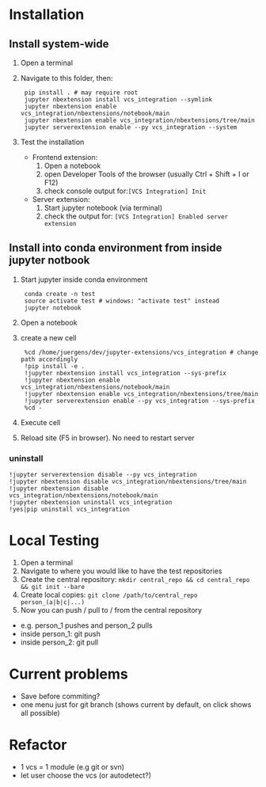 # Installation

## Install system-wide
1. Open a terminal
2. Navigate to this folder, then:

        pip install . # may require root
        jupyter nbextension install vcs_integration --symlink
        jupyter nbextension enable vcs_integration/nbextensions/notebook/main
        jupyter nbextension enable vcs_integration/nbextensions/tree/main
        jupyter serverextension enable --py vcs_integration --system

7. Test the installation
    *  Frontend extension:
        1. Open a notebook
        2. open Developer Tools of the browser (usually Ctrl + Shift + I or F12)
        3. check console output for:`[VCS Integration] Init`
      * Server extension:
        1. Start jupyter notebook (via terminal)
        2. check the output for: `[VCS Integration] Enabled server extension`


## Install into conda environment from inside jupyter notbook

1. Start jupyter inside conda environment

        conda create -n test
        source activate test # windows: "activate test" instead
        jupyter notebook

2. Open a notebook
3. create a new cell

        %cd /home/juergens/dev/jupyter-extensions/vcs_integration # change path accordingly
        !pip install -e .
        !jupyter nbextension install vcs_integration --sys-prefix
        !jupyter nbextension enable vcs_integration/nbextensions/notebook/main
        !jupyter nbextension enable vcs_integration/nbextensions/tree/main
        !jupyter serverextension enable --py vcs_integration --sys-prefix
        %cd -

4. Execute cell
5. Reload site (F5 in browser). No need to restart server

### uninstall


    !jupyter serverextension disable --py vcs_integration
    !jupyter nbextension disable vcs_integration/nbextensions/tree/main
    !jupyter nbextension disable vcs_integration/nbextensions/notebook/main
    !jupyter nbextension uninstall vcs_integration
    !yes|pip uninstall vcs_integration


# Local Testing
1. Open a terminal
2. Navigate to where you would like to have the test repositories
3. Create the central repository: `mkdir central_repo && cd central_repo && git init --bare`
4. Create local copies: `git clone /path/to/central_repo person_(a|b|c|...)`
5. Now you can push / pull to / from the central repository
  - e.g. person_1 pushes and person_2 pulls
  - inside person_1: git push
  - inside person_2: git pull


# Current problems
- Save before commiting?
- one menu just for git branch (shows current by default, on click shows all possible)



# Refactor
- 1 vcs = 1 module (e.g git or svn)
- let user choose the vcs (or autodetect?)
